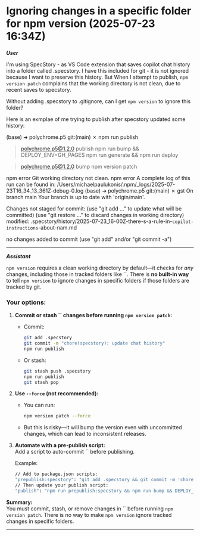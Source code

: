 <!-- Generated by SpecStory -->

# Ignoring changes in a specific folder for npm version (2025-07-23 16:34Z)

_**User**_

I'm using SpecStory - as VS Code extension that saves copilot chat history into a folder called .specstory. I have this included for git - it is not ignored because I want to preserve this history. But When I attempt to publish, `npm version patch` complains that the working directory is not clean, due to recent saves to specstory.

Without adding .specstory to .gitignore, can I get `npm version` to ignore this folder?

Here is an exmplae of me trying to publish after specstory updated some history:

(base) ➜  polychrome.p5 git:(main) ✗ npm run publish

> polychrome.p5@1.2.0 publish
> npm run bump && DEPLOY_ENV=GH_PAGES npm run generate && npm run deploy


> polychrome.p5@1.2.0 bump
> npm version patch

npm error Git working directory not clean.
npm error A complete log of this run can be found in: /Users/michaelpaulukonis/.npm/_logs/2025-07-23T16_34_13_361Z-debug-0.log
(base) ➜  polychrome.p5 git:(main) ✗ gst
On branch main
Your branch is up to date with 'origin/main'.

Changes not staged for commit:
  (use "git add <file>..." to update what will be committed)
  (use "git restore <file>..." to discard changes in working directory)
        modified:   .specstory/history/2025-07-23_16-00Z-there-s-a-rule-in-`copilot-instructions`-about-nam.md

no changes added to commit (use "git add" and/or "git commit -a")

---

_**Assistant**_

`npm version` requires a clean working directory by default—it checks for *any* changes, including those in tracked folders like ``. There is **no built-in way** to tell `npm version` to ignore changes in specific folders if those folders are tracked by git.

### Your options:

1. **Commit or stash `` changes before running `npm version patch`:**
   - Commit:  
     ```sh
     git add .specstory
     git commit -m "chore(specstory): update chat history"
     npm run publish
     ```
   - Or stash:  
     ```sh
     git stash push .specstory
     npm run publish
     git stash pop
     ```

2. **Use `--force` (not recommended):**
   - You can run:  
     ```sh
     npm version patch --force
     ```
   - But this is risky—it will bump the version even with uncommitted changes, which can lead to inconsistent releases.

3. **Automate with a pre-publish script:**  
   Add a script to auto-commit `` before publishing.

   Example:
   ````sh
   // Add to package.json scripts:
   "prepublish:specstory": "git add .specstory && git commit -m 'chore(specstory): auto-commit before publish' || true"
   // Then update your publish script:
   "publish": "npm run prepublish:specstory && npm run bump && DEPLOY_ENV=GH_PAGES npm run generate && npm run deploy"
   ````

**Summary:**  
You must commit, stash, or remove changes in `` before running `npm version patch`. There is no way to make `npm version` ignore tracked changes in specific folders.

---

